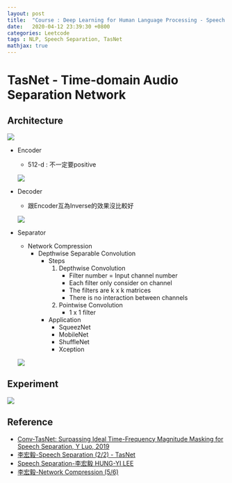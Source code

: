 ```yaml
---
layout: post
title:  "Course : Deep Learning for Human Language Processing - Speech Separation"
date:   2020-04-12 23:39:30 +0800
categories: Leetcode
tags : NLP, Speech Separation, TasNet
mathjax: true
---
```

# TasNet - Time-domain Audio Separation Network
## Architecture
![](https://i.imgur.com/q59RTC7.png)

* Encoder
    
	* 512-d : 不一定要positive
    
	![](https://i.imgur.com/5AADpzn.png)

* Decoder
    
	* 跟Encoder互為Inverse的效果沒比較好

    ![](https://i.imgur.com/TnXlyBr.png)

* Separator
    * Network Compression
        * Depthwise Separable Convolution
            * Steps
                1. Depthwise Convolution 
                    * Filter number = Input channel number
                    * Each filter only consider on channel
                    * The filters are k x k matrices
                    * There is no interaction between channels
                2. Pointwise Convolution
                    * 1 x 1 filter
            * Application
                * SqueezNet
                * MobileNet
                * ShuffleNet
                * Xception

    ![](https://i.imgur.com/myJBKC9.png)

## Experiment
![](https://i.imgur.com/oeNTNma.png)


## Reference
* [Conv-TasNet: Surpassing Ideal Time-Frequency Magnitude Masking for Speech Separation, Y Luo, 2019](https://arxiv.org/abs/1809.07454)
* [李宏毅-Speech Separation (2/2) - TasNet](https://www.youtube.com/watch?v=G0O1A7lONSY)
* [Speech Separation-李宏毅 HUNG-YI LEE](http://speech.ee.ntu.edu.tw/~tlkagk/courses/DLHLP20/SP%20(v3).pdf)
* [李宏毅-Network Compression (5/6)
](https://www.youtube.com/watch?v=L0TOXlNpCJ8&feature=youtu.be)